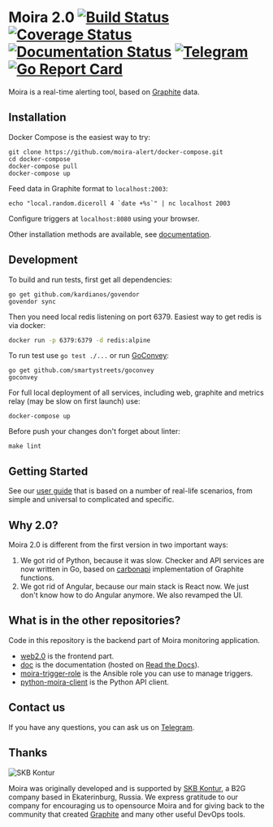 # Moira 2.0  [![Build Status](https://travis-ci.org/moira-alert/moira.svg?branch=master)](https://travis-ci.org/moira-alert/moira) [![Coverage Status](https://coveralls.io/repos/github/moira-alert/moira/badge.svg?branch=master)](https://coveralls.io/github/moira-alert/moira?branch=master) [![Documentation Status](https://readthedocs.org/projects/moira/badge/?version=latest)](http://moira.readthedocs.io/en/latest/?badge=latest) [![Telegram](https://img.shields.io/badge/telegram-join%20chat-3796cd.svg)](https://t.me/moira_alert) [![Go Report Card](https://goreportcard.com/badge/github.com/moira-alert/moira)](https://goreportcard.com/report/github.com/moira-alert/moira) 

Moira is a real-time alerting tool, based on [Graphite](https://graphite.readthedocs.io) data.

## Installation

Docker Compose is the easiest way to try:

```
git clone https://github.com/moira-alert/docker-compose.git
cd docker-compose
docker-compose pull
docker-compose up
```

Feed data in Graphite format to `localhost:2003`:

```
echo "local.random.diceroll 4 `date +%s`" | nc localhost 2003
```

Configure triggers at `localhost:8080` using your browser.

Other installation methods are available, see [documentation](https://moira.readthedocs.io/en/latest/installation/index.html).

## Development

To build and run tests, first get all dependencies:

```
go get github.com/kardianos/govendor
govendor sync
```

Then you need local redis listening on port 6379.
Easiest way to get redis is via docker:

```bash
docker run -p 6379:6379 -d redis:alpine
```

To run test use ``go test ./...`` or run [GoConvey](http://goconvey.co/):

```
go get github.com/smartystreets/goconvey
goconvey
```

For full local deployment of all services, including web, graphite and metrics relay (may be slow on first launch) use:

```
docker-compose up
```

Before push your changes don't forget about linter:

```
make lint
```

## Getting Started

See our [user guide](https://moira.readthedocs.io/en/latest/user_guide/index.html) that is based on a number of real-life scenarios, from simple and universal to complicated and specific.


## Why 2.0?

Moira 2.0 is different from the first version in two important ways:

1. We got rid of Python, because it was slow. Checker and API services are now written in Go, based on [carbonapi](https://github.com/go-graphite/carbonapi) implementation of Graphite functions.
2. We got rid of Angular, because our main stack is React now. We just don't know how to do Angular anymore. We also revamped the UI.


## What is in the other repositories?

Code in this repository is the backend part of Moira monitoring application.

* [web2.0](https://github.com/moira-alert/web2.0) is the frontend part.
* [doc](https://github.com/moira-alert/doc) is the documentation (hosted on [Read the Docs](https://moira.readthedocs.io)).
* [moira-trigger-role](https://github.com/moira-alert/moira-trigger-role) is the Ansible role you can use to manage triggers.
* [python-moira-client](https://github.com/moira-alert/python-moira-client) is the Python API client.


## Contact us

If you have any questions, you can ask us on [Telegram](https://t.me/moira_alert).


## Thanks

![SKB Kontur](https://kontur.ru/theme/ver-1652188951/common/images/logo_english.png)

Moira was originally developed and is supported by [SKB Kontur](https://kontur.ru/eng/about), a B2G company based in Ekaterinburg, Russia. We express gratitude to our company for encouraging us to opensource Moira and for giving back to the community that created [Graphite](https://graphite.readthedocs.io) and many other useful DevOps tools.
